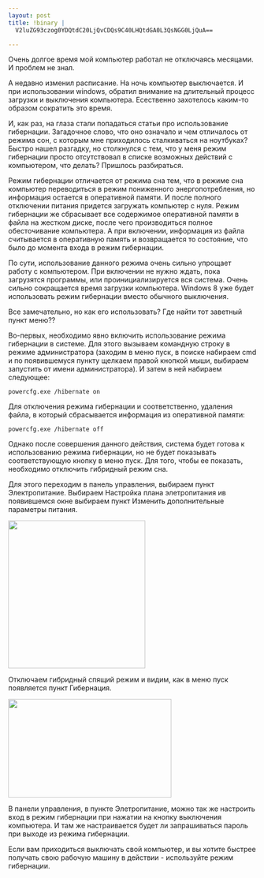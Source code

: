 ```yaml
--- 
layout: post
title: !binary |
  V2luZG93czog0YDQtdC20LjQvCDQs9C40LHQtdGA0L3QsNGG0LjQuA==

---
```

Очень долгое время мой компьютер работал не отключаясь месяцами. И проблем не знал.

А недавно изменил расписание. На ночь компьютер выключается. И при использовании windows, обратил внимание на длительный процесс загрузки и выключения компьютера. Есественно захотелось каким-то образом сократить это время.

И, как раз, на глаза стали попадаться статьи про использование гибернации. Загадочное слово, что оно означало и чем отличалось от режима сон, с которым мне приходилось сталкиваться на ноутбуках? Быстро нашел разгадку, но столкнулся с тем, что у меня режим гибернации просто отсутствовал в списке возможных действий с компьютером, что делать? Пришлось разбираться.

Режим гибернации отличается от режима сна тем, что в режиме сна компьютер переводиться в режим пониженного энергопотребления, но информация остается в оперативной памяти. И после полного отключении питания придется загружать компьютер с нуля. Режим гибернации же сбрасывает все содержимое оперативной памяти в файла на жестком диске, после чего производиться полное обесточивание компьютера. А при включении, информация из файла считывается в оперативную память и возвращается то состояние, что было до момента входа в режим гибернации.

По сути, использование данного режима очень сильно упрощает работу с компьютером. При включении не нужно ждать, пока загрузятся программы, или проинициализируется вся система. Очень сильно сокращается время загрузки компьютера. Windows 8 уже будет использовать режим гибернации вместо обычного выключения.

Все замечательно, но как его использовать? Где найти тот заветный пункт меню??

Во-первых, необходимо явно включить использование режима гибернации в системе. Для этого вызываем командную строку в режиме администратора (заходим в меню пуск, в поиске набираем cmd и по появившемуся пункту щелкаем правой кнопкой мыши, выбираем запустить от имени администратора). И затем в ней набираем следующее:

    powercfg.exe /hibernate on

Для отключения режима гибернации и соответственно, удаления файла, в который сбрасывается информация из оперативной памяти:

    powercfg.exe /hibernate off

Однако после совершения данного действия, система будет готова к использованию режима гибернации, но не будет показывать соответствующую кнопку в меню пуск. Для того, чтобы ее показать, необходимо отключить гибридный режим сна.

Для этого переходим в панель управления, выбираем пункт Электропитание. Выбираем Настройка плана элетропитания ив появившемся окне выбираем пункт Изменить дополнительные параметры питания.

<a href="http://static.juev.ru/2010/06/pitanie.png" id="lightbox"><img class="aligncenter size-medium wp-image-1090" title="pitanie" src="http://static.juev.ru/2010/06/pitanie-278x300.png" alt="" width="278" height="300" /></a>

Отключаем гибридный спящий режим и видим, как в меню пуск появляется пункт Гибернация.

<a href="http://static.juev.ru/2010/06/hiber.png" id="lightbox"><img class="aligncenter size-full wp-image-1091" title="hiber" src="http://static.juev.ru/2010/06/hiber.png" alt="" width="331" height="200" /></a>

В панели управления, в пункте Элетропитание, можно так же настроить вход в режим гибернации при нажатии на кнопку выключения компьютера. И там же настраивается будет ли запрашиваться пароль при выходе из режима гибернации.

Если вам приходиться выключать свой компьютер, и вы хотите быстрее получать свою рабочую машину в действии - используйте режим гибернации.
